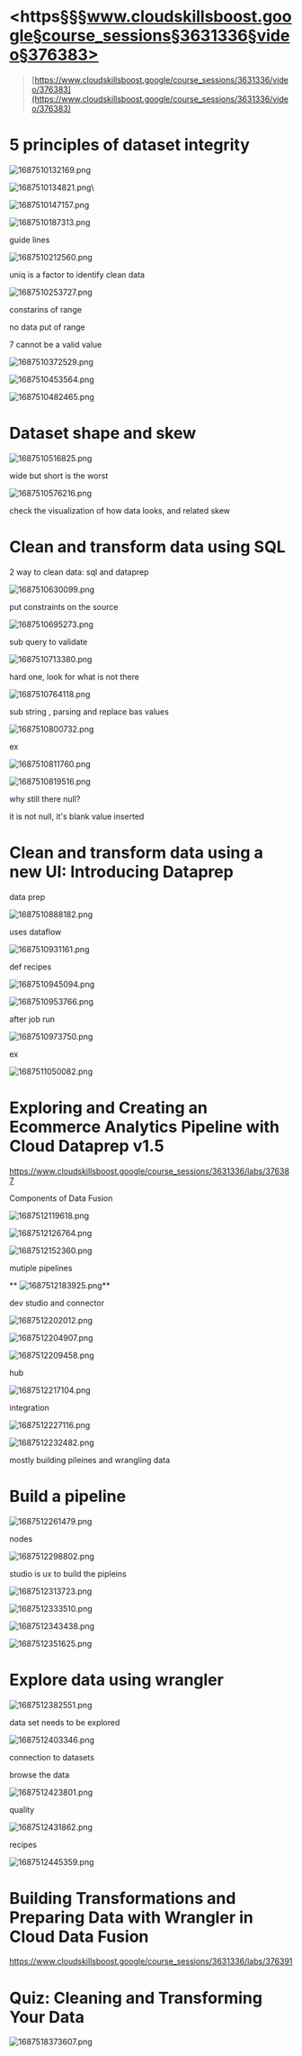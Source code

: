 # <https§§§www.cloudskillsboost.google§course_sessions§3631336§video§376383>

> [https://www.cloudskillsboost.google/course_sessions/3631336/video/376383](https://www.cloudskillsboost.google/course_sessions/3631336/video/376383)

# 5 principles of dataset integrity

![1687510132169.png](./1687510132169.png)

![1687510134821.png](./1687510134821.png)\

![1687510147157.png](./1687510147157.png)

![1687510187313.png](./1687510187313.png)

guide lines

![1687510212560.png](./1687510212560.png)

uniq is a factor to identify clean data

![1687510253727.png](./1687510253727.png)

constarins of range

no data put of range

7  cannot be a valid value

![1687510372529.png](./1687510372529.png)

![1687510453564.png](./1687510453564.png)

![1687510482465.png](./1687510482465.png)

# Dataset shape and skew

![1687510516825.png](./1687510516825.png)

wide but short is the worst

![1687510576216.png](./1687510576216.png)

check the visualization of how data looks, and related skew

# Clean and transform data using SQL

2 way to clean data: sql and dataprep

![1687510630099.png](./1687510630099.png)

put constraints on the source

![1687510695273.png](./1687510695273.png)

sub query to validate

![1687510713380.png](./1687510713380.png)

hard one, look for what is not there

![1687510764118.png](./1687510764118.png)

sub string , parsing and replace bas values

![1687510800732.png](./1687510800732.png)

ex

![1687510811760.png](./1687510811760.png)

![1687510819516.png](./1687510819516.png)

why still there null?

it is not null, it's blank value inserted

# Clean and transform data using a new UI: Introducing Dataprep

data prep

![1687510888182.png](./1687510888182.png)

uses dataflow

![1687510931161.png](./1687510931161.png)

def recipes

![1687510945094.png](./1687510945094.png)

![1687510953766.png](./1687510953766.png)

after job run

![1687510973750.png](./1687510973750.png)

ex

![1687511050082.png](./1687511050082.png)

# Exploring and Creating an Ecommerce Analytics Pipeline with Cloud Dataprep v1.5

https://www.cloudskillsboost.google/course_sessions/3631336/labs/376387

Components of Data Fusion

![1687512119618.png](./1687512119618.png)

![1687512126764.png](./1687512126764.png)

![1687512152360.png](./1687512152360.png)

mutiple pipelines

** ![1687512183925.png](./1687512183925.png)**

dev studio and connector

![1687512202012.png](./1687512202012.png)

![1687512204907.png](./1687512204907.png)

![1687512209458.png](./1687512209458.png)

hub

![1687512217104.png](./1687512217104.png)

integration

![1687512227116.png](./1687512227116.png)

![1687512232482.png](./1687512232482.png)

mostly  building pileines and wrangling data

# Build a pipeline

![1687512261479.png](./1687512261479.png)

nodes

![1687512298802.png](./1687512298802.png)

studio is ux to build the pipleins

![1687512313723.png](./1687512313723.png)

![1687512333510.png](./1687512333510.png)

![1687512343438.png](./1687512343438.png)

![1687512351625.png](./1687512351625.png)

# Explore data using wrangler

![1687512382551.png](./1687512382551.png)

data set needs to be explored

![1687512403346.png](./1687512403346.png)

connection to datasets

browse the data

![1687512423801.png](./1687512423801.png)

quality

![1687512431862.png](./1687512431862.png)

recipes

![1687512445359.png](./1687512445359.png)

# Building Transformations and Preparing Data with Wrangler in Cloud Data Fusion

https://www.cloudskillsboost.google/course_sessions/3631336/labs/376391


# Quiz: Cleaning and Transforming Your Data


 ![1687518373607.png](./1687518373607.png)
